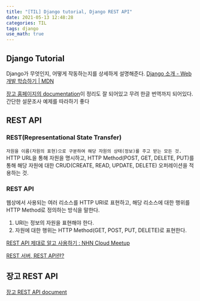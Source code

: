 ```yaml
---
title: "[TIL] Django tutorial, Django REST API"
date: 2021-05-13 12:48:28
categories: TIL
tags: django
use_math: true
---
```


## Django Tutorial

Django가 무엇인지, 어떻게 작동하는지를 상세하게 설명해준다. [Django 소개 - Web 개발 학습하기 | MDN](https://developer.mozilla.org/ko/docs/Learn/Server-side/Django/Introduction)

[장고 홈페이지의 documentation](https://docs.djangoproject.com/ko/3.2/intro/tutorial01/)이 정리도 잘 되어있고 무려 한글 번역까지 되어있다. 간단한 설문조사 예제를 따라하기 좋다 

## REST API

### REST(Representational State Transfer)

`자원을 이름(자원의 표현)으로 구분하여 해당 자원의 상태(정보)를 주고 받는 모든 것.` HTTP URL을 통해 자원을 명시하고, HTTP Method(POST, GET, DELETE, PUT)를 통해 해당 자원에 대한 CRUD(CREATE, READ, UPDATE, DELETE) 오퍼레이션을 적용하는 것.

### REST API

웹상에서 사용되는 여러 리소스를 HTTP URI로 표현하고, 해당 리소스에 대한 행위를 HTTP Method로 정의하는 방식을 말한다.

1. URI는 정보의 자원을 표현해야 한다.
2. 자원에 대한 행위는 HTTP Method(GET, POST, PUT, DELETE)로 표현한다.

[REST API 제대로 알고 사용하기 : NHN Cloud Meetup](https://meetup.toast.com/posts/92)

[REST 서버, REST API란?](https://velog.io/@kjh107704/REST-%EC%84%9C%EB%B2%84-REST-API%EB%9E%80)

## 장고 REST API

[장고 REST API document](https://www.django-rest-framework.org/)
